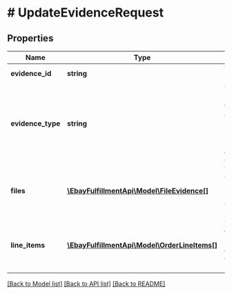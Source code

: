 # # UpdateEvidenceRequest

## Properties

Name | Type | Description | Notes
------------ | ------------- | ------------- | -------------
**evidence_id** | **string** | The unique identifier of the evidence set that is being updated with new evidence files. | [optional] 
**evidence_type** | **string** | This field is used to indicate the type of evidence being provided through one or more evidence files. All evidence files (if more than one) should be associated with the evidence type passed in this field. See the EvidenceTypeEnum type for the supported evidence types. For implementation help, refer to &lt;a href&#x3D;&#39;https://developer.ebay.com/devzone/rest/api-ref/fulfillment/types/EvidenceTypeEnum.html&#39;&gt;eBay API documentation&lt;/a&gt; | [optional] 
**files** | [**\EbayFulfillmentApi\Model\FileEvidence[]**](FileEvidence.md) | This array is used to specify one or more evidence files that will be added to the evidence set associated with a payment dispute. At least one evidence file must be specified in the files array. The unique identifier of an evidence file is returned in the response payload of the uploadEvidence method. | [optional] 
**line_items** | [**\EbayFulfillmentApi\Model\OrderLineItems[]**](OrderLineItems.md) | This required array identifies the order line item(s) for which the evidence file(s) will be applicable. Both the itemId and lineItemID fields are needed to identify each order line item, and both of these values are returned under the evidenceRequests.lineItems array in the getPaymentDispute response. | [optional] 

[[Back to Model list]](../../README.md#documentation-for-models) [[Back to API list]](../../README.md#documentation-for-api-endpoints) [[Back to README]](../../README.md)


